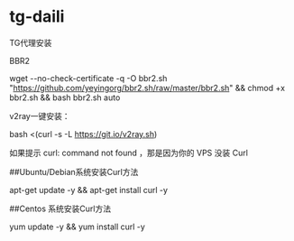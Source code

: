# tg-daili
TG代理安装

BBR2

wget --no-check-certificate -q -O bbr2.sh "https://github.com/yeyingorg/bbr2.sh/raw/master/bbr2.sh" && chmod +x bbr2.sh && bash bbr2.sh auto

v2ray一键安装：

bash <(curl -s -L https://git.io/v2ray.sh)

如果提示 curl: command not found ，那是因为你的 VPS 没装 Curl

##Ubuntu/Debian系统安装Curl方法

apt-get update -y && apt-get install curl -y 

##Centos 系统安装Curl方法

yum update -y && yum install curl -y 
